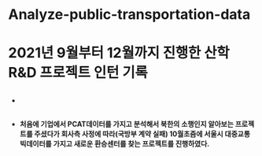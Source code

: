 # Analyze-public-transportation-data

# 2021년 9월부터 12월까지 진행한 산학 R&D 프로젝트 인턴 기록

- ## 
- #### 처음에 기업에서 PCAT데이터를 가지고 분석해서 북한의 소행인지 알아보는 프로젝트를 주셨다가 회사측 사정에 따라(국방부 계약 실패) 10월초즘에 서울시 대중교통 빅데이터를 가지고 새로운 환승센터를 찾는 프로젝트를 진행하였다. 
